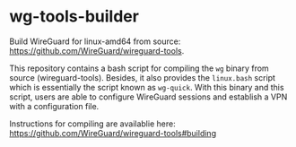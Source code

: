 # wg-tools-builder
Build WireGuard for linux-amd64 from source: https://github.com/WireGuard/wireguard-tools.

This repository contains a bash script for compiling the `wg` binary from source (wireguard-tools). Besides, it also provides the `linux.bash` script which is essentially the script known as `wg-quick`. With this binary and this script, users are able to configure WireGuard sessions and establish a VPN with a configuration file.

Instructions for compiling are availablie here: https://github.com/WireGuard/wireguard-tools#building
